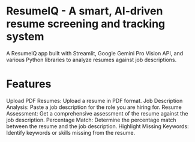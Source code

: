 # ResumeIQ - A smart, AI-driven resume screening and tracking system

A ResumeIQ app built with Streamlit, Google Gemini Pro Vision API, and various Python libraries to analyze resumes against job descriptions.

# Features
Upload PDF Resumes: Upload a resume in PDF format.
Job Description Analysis: Paste a job description for the role you are hiring for.
Resume Assessment: Get a comprehensive assessment of the resume against the job description.
Percentage Match: Determine the percentage match between the resume and the job description.
Highlight Missing Keywords: Identify keywords or skills missing from the resume.


